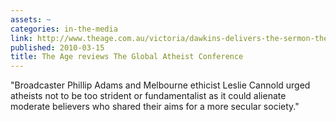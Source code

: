 ```yaml
---
assets: ~
categories: in-the-media
link: http://www.theage.com.au/victoria/dawkins-delivers-the-sermon-they-came-to-hear-20100314-q63g.html
published: 2010-03-15
title: The Age reviews The Global Atheist Conference
---
```

"Broadcaster Phillip Adams and Melbourne ethicist Leslie Cannold urged atheists not to be too strident or fundamentalist as it could alienate moderate believers who shared their aims for a more secular society."